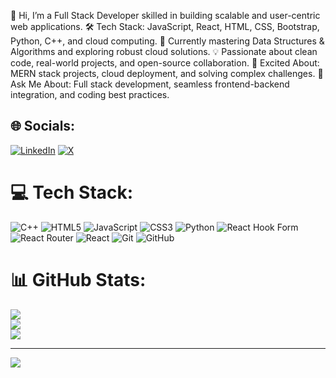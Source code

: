 👋 Hi, I’m a Full Stack Developer skilled in building scalable and user-centric web applications.
🛠 Tech Stack: JavaScript, React, HTML, CSS, Bootstrap, Python, C++, and cloud computing.
🌱 Currently mastering Data Structures & Algorithms and exploring robust cloud solutions.
💡 Passionate about clean code, real-world projects, and open-source collaboration.
🚀 Excited About: MERN stack projects, cloud deployment, and solving complex challenges.
💬 Ask Me About: Full stack development, seamless frontend-backend integration, and coding best practices.

## 🌐 Socials:
[![LinkedIn](https://img.shields.io/badge/LinkedIn-%230077B5.svg?logo=linkedin&logoColor=white)](https://linkedin.com/in/karthikmokara) [![X](https://img.shields.io/badge/X-black.svg?logo=X&logoColor=white)](https://x.com/DheeDance) 

# 💻 Tech Stack:
![C++](https://img.shields.io/badge/c++-%2300599C.svg?style=for-the-badge&logo=c%2B%2B&logoColor=white) ![HTML5](https://img.shields.io/badge/html5-%23E34F26.svg?style=for-the-badge&logo=html5&logoColor=white) ![JavaScript](https://img.shields.io/badge/javascript-%23323330.svg?style=for-the-badge&logo=javascript&logoColor=%23F7DF1E) ![CSS3](https://img.shields.io/badge/css3-%231572B6.svg?style=for-the-badge&logo=css3&logoColor=white) ![Python](https://img.shields.io/badge/python-3670A0?style=for-the-badge&logo=python&logoColor=ffdd54) ![React Hook Form](https://img.shields.io/badge/React%20Hook%20Form-%23EC5990.svg?style=for-the-badge&logo=reacthookform&logoColor=white) ![React Router](https://img.shields.io/badge/React_Router-CA4245?style=for-the-badge&logo=react-router&logoColor=white) ![React](https://img.shields.io/badge/react-%2320232a.svg?style=for-the-badge&logo=react&logoColor=%2361DAFB) ![Git](https://img.shields.io/badge/git-%23F05033.svg?style=for-the-badge&logo=git&logoColor=white) ![GitHub](https://img.shields.io/badge/github-%23121011.svg?style=for-the-badge&logo=github&logoColor=white)
# 📊 GitHub Stats:
![](https://github-readme-stats.vercel.app/api?username=karthikfron&theme=calm&hide_border=false&include_all_commits=true&count_private=true)<br/>
![](https://github-readme-streak-stats.herokuapp.com/?user=karthikfron&theme=calm&hide_border=false)<br/>
![](https://github-readme-stats.vercel.app/api/top-langs/?username=karthikfron&theme=calm&hide_border=false&include_all_commits=true&count_private=true&layout=compact)

---
[![](https://visitcount.itsvg.in/api?id=karthikfron&icon=5&color=0)](https://visitcount.itsvg.in)

<!-- Proudly created with GPRM ( https://gprm.itsvg.in ) -->
